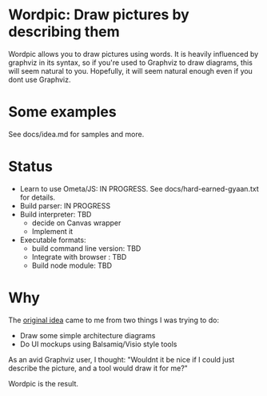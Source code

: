 Wordpic: Draw pictures by describing them
==========================================
Wordpic allows you to draw pictures using words. It is heavily influenced by graphviz in its syntax, so if you're used to Graphviz to draw diagrams, this will seem natural to you. Hopefully, it will seem natural enough even if you dont use Graphviz.

Some examples
=============
See docs/idea.md for samples and more.

Status
======

- Learn to use Ometa/JS: IN PROGRESS. See docs/hard-earned-gyaan.txt for details.
- Build parser: IN PROGRESS
- Build interpreter: TBD
  - decide on Canvas wrapper
  - Implement it
- Executable formats:
  - build command line version: TBD
  - Integrate with browser : TBD
  - Build node module: TBD

Why
===
The [original idea](http://tt2n.blogspot.com/2011/12/descriptive-drawing-language.html) came to me from two things I was trying to do:

- Draw some simple architecture diagrams
- Do UI mockups using Balsamiq/Visio style tools

As an avid Graphviz user, I thought: "Wouldnt it be nice if I could just describe the picture, and a tool would draw it for me?"

Wordpic is the result.